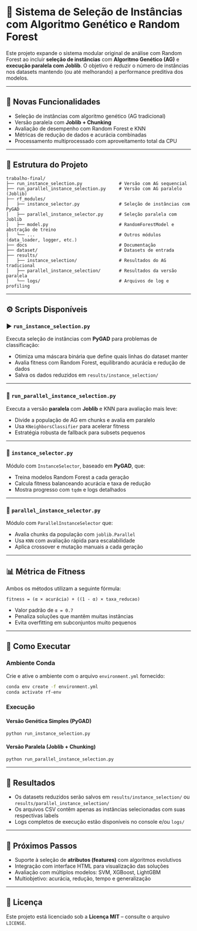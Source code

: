 # 🔬 Sistema de Seleção de Instâncias com Algoritmo Genético e Random Forest

&#x20;  &#x20;

Este projeto expande o sistema modular original de análise com Random Forest ao incluir **seleção de instâncias** com **Algoritmo Genético (AG)** e **execução paralela com Joblib**. O objetivo é reduzir o número de instâncias nos datasets mantendo (ou até melhorando) a performance preditiva dos modelos.

---

## 🧐 Novas Funcionalidades

- Seleção de instâncias com algoritmo genético (AG tradicional)
- Versão paralela com **Joblib + Chunking**
- Avaliação de desempenho com Random Forest e KNN
- Métricas de redução de dados e acurácia combinadas
- Processamento multiprocessado com aproveitamento total da CPU

---

## 📂 Estrutura do Projeto

```
trabalho-final/
├── run_instance_selection.py              # Versão com AG sequencial
├── run_parallel_instance_selection.py     # Versão com AG paralelo (Joblib)
├── rf_modules/
│   ├── instance_selector.py               # Seleção de instâncias com PyGAD
│   ├── parallel_instance_selector.py      # Seleção paralela com Joblib
│   ├── model.py                           # RandomForestModel e abstração de treino
│   └── ...                                # Outros módulos (data_loader, logger, etc.)
├── docs                                   # Documentação
├── dataset/                               # Datasets de entrada
├── results/
│   ├── instance_selection/                # Resultados do AG tradicional
│   ├── parallel_instance_selection/       # Resultados da versão paralela
│   └── logs/                              # Arquivos de log e profiling
```

---

## ⚙️ Scripts Disponíveis

### ▶️ `run_instance_selection.py`

Executa seleção de instâncias com **PyGAD** para problemas de classificação:

- Otimiza uma máscara binária que define quais linhas do dataset manter
- Avalia fitness com Random Forest, equilibrando acurácia e redução de dados
- Salva os dados reduzidos em `results/instance_selection/`

---

### 🥵 `run_parallel_instance_selection.py`

Executa a versão **paralela** com **Joblib** e KNN para avaliação mais leve:

- Divide a população de AG em chunks e avalia em paralelo
- Usa `KNeighborsClassifier` para acelerar fitness
- Estratégia robusta de fallback para subsets pequenos

---

### 🧬 `instance_selector.py`

Módulo com `InstanceSelector`, baseado em **PyGAD**, que:

- Treina modelos Random Forest a cada geração
- Calcula fitness balanceando acurácia e taxa de redução
- Mostra progresso com `tqdm` e logs detalhados

---

### 🧠 `parallel_instance_selector.py`

Módulo com `ParallelInstanceSelector` que:

- Avalia chunks da população com `joblib.Parallel`
- Usa `KNN` com avaliação rápida para escalabilidade
- Aplica crossover e mutação manuais a cada geração

---

## 📊 Métrica de Fitness

Ambos os métodos utilizam a seguinte fórmula:

```
fitness = (α × acurácia) + ((1 - α) × taxa_reducao)
```

- Valor padrão de `α = 0.7`
- Penaliza soluções que mantêm muitas instâncias
- Evita overfitting em subconjuntos muito pequenos

---

## 🚀 Como Executar

### Ambiente Conda

Crie e ative o ambiente com o arquivo `environment.yml` fornecido:

```bash
conda env create -f environment.yml
conda activate rf-env
```

### Execução

#### Versão Genética Simples (PyGAD)

```bash
python run_instance_selection.py
```

#### Versão Paralela (Joblib + Chunking)

```bash
python run_parallel_instance_selection.py
```

---

## 💾 Resultados

- Os datasets reduzidos serão salvos em `results/instance_selection/` ou `results/parallel_instance_selection/`
- Os arquivos CSV contêm apenas as instâncias selecionadas com suas respectivas labels
- Logs completos de execução estão disponíveis no console e/ou `logs/`

---

## 🧽 Próximos Passos

- Suporte à seleção de **atributos (features)** com algoritmos evolutivos
- Integração com interface HTML para visualização das soluções
- Avaliação com múltiplos modelos: SVM, XGBoost, LightGBM
- Multiobjetivo: acurácia, redução, tempo e generalização

---

## 📝 Licença

Este projeto está licenciado sob a **Licença MIT** – consulte o arquivo `LICENSE`.

